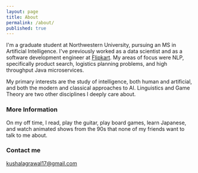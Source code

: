 ```yaml
---
layout: page
title: About
permalink: /about/
published: true
---
```


I'm a graduate student at Northwestern University, pursuing an MS in Artificial Intelligence. I've previously worked as a data scientist and as a software development engineer at [Flipkart](https://en.wikipedia.org/wiki/Flipkart). My areas of focus were NLP, specifically product search, logistics planning problems, and high throughput Java microservices. 

My primary interests are the study of intelligence, both human and artificial, and both the modern and classical approaches to AI. Linguistics and Game Theory are two other disciplines I deeply care about.

### More Information

On my off time, I read, play the guitar, play board games, learn Japanese, and watch animated shows from the 90s that none of my friends want to talk to me about. 

### Contact me

[kushalagrawal17@gmail.com](mailto:kushalagrawal17@gmail.com)

